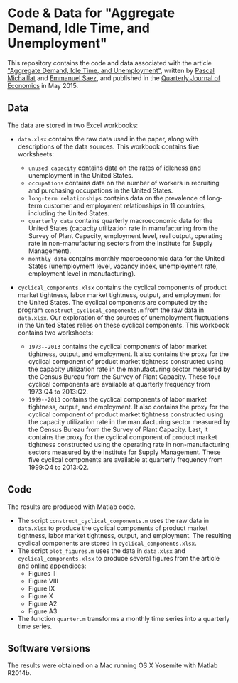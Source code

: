 # Code & Data for "Aggregate Demand, Idle Time, and Unemployment"

This repository contains the code and data associated with the article ["Aggregate Demand, Idle Time, and Unemployment"](https://www.pascalmichaillat.org/3.html), written by [Pascal Michaillat](https://www.pascalmichaillat.org) and [Emmanuel Saez](https://eml.berkeley.edu/~saez/), and published in the [Quarterly Journal of Economics](https://doi.org/10.1093/qje/qjv006) in May 2015.

## Data

The data are stored in two Excel workbooks:

* `data.xlsx` contains the raw data used in the paper, along with descriptions of the data sources. This workbook contains five worksheets:

	- `unused capacity` contains data on the rates of idleness and unemployment in the United States.
	- `occupations` contains data on the number of workers in recruiting and purchasing
	occupations in the United States.
	- `long-term relationships` contains data on the prevalence of long-term customer and employment relationships in 11 countries, including the United States.
	- `quarterly data` contains quarterly macroeconomic data for the United States (capacity utilization rate in manufacturing from the Survey of Plant Capacity, employment level, real output, operating rate in non-manufacturing sectors from the Institute for Supply Management).
	- `monthly data` contains monthly macroeconomic data for the United States (unemployment level, vacancy index, unemployment rate, employment level in manufacturing).

* `cyclical_components.xlsx` contains the cyclical components of product market tightness, labor market tightness, output, and employment for the United States. The cyclical components are computed by the program `construct_cyclical_components.m` from the raw data in `data.xlsx`. Our exploration of the sources of unemployment fluctuations in the United States relies on these cyclical components. This workbook contains two worksheets:

	- `1973--2013` contains the cyclical components of labor market tightness, output, and employment. It also contains the proxy for the cyclical component of product market tightness constructed using the capacity utilization rate in the manufacturing sector measured by the Census Bureau from the Survey of Plant Capacity. These four cyclical components are available at quarterly frequency from 1973:Q4 to 2013:Q2.
	- `1999--2013` contains the cyclical components of labor market tightness, output, and employment. It also contains the proxy for the cyclical component of product market tightness constructed using the capacity utilization rate in the manufacturing sector measured by the Census Bureau from the Survey of Plant Capacity. Last, it contains the proxy for the cyclical component of product market tightness constructed using the operating rate in non-manufacturing sectors measured by the Institute for Supply Management. These five cyclical components are available at quarterly frequency from 1999:Q4 to 2013:Q2.

## Code

The results are produced with Matlab code.

* The script `construct_cyclical_components.m` uses the raw data in `data.xlsx` to produce the cyclical components of product market tightness, labor market tightness, output, and employment. The resulting cyclical components are stored in `cyclical_components.xlsx`.
* The script `plot_figures.m` uses the data in `data.xlsx` and `cyclical_components.xlsx` to produce several figures from the article and online appendices:
	- Figures II
	- Figure VIII
	- Figure IX
	- Figure X
	- Figure A2
	- Figure A3
* The function `quarter.m` transforms a monthly time series into a quarterly time series.

## Software versions

The results were obtained on a Mac running OS X Yosemite with Matlab R2014b.
